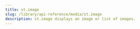 ```yaml
---
title: st.image
slug: /library/api-reference/media/st.image
description: st.image displays an image or list of images.
---
```


<Autofunction function="streamlit.image" />
